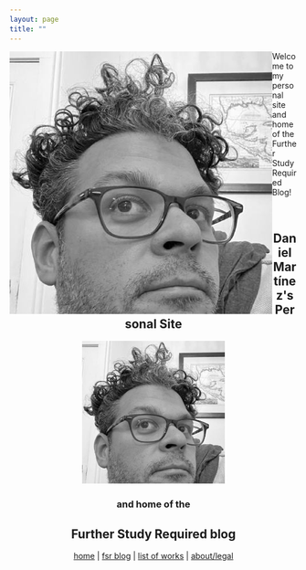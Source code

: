 ```yaml
---
layout: page
title: ""
---
```

<img align="left" src="assets/images/profile.jpg" alt="My Image"> Welcome to my personal site and home of the Further Study Required Blog!


<br>

<h2 align="center"> Daniel Martínez's Personal Site </h2> 

<div style="text-align: center"><img src="assets/images/profile.jpg" width = "250" ></div>

<h3 align="center"> and home of the </h3>
<h2 align="center"> Further Study Required blog </h2>

<style type="text/css">
    .image-left {
      display: block;
      margin-left: auto;
      margin-right: auto;
      float: right;
    }
    </style>





<center>

  <a href="https://dmartinezphd.github.io/">home</a> | <a href="https://dmartinezphd.github.io/blog">fsr blog</a> | <a href="https://dmartinezphd.github.io/listofworks">list of works</a> | <a href="https://dmartinezphd.github.io/about">about/legal</a> 

</center>
